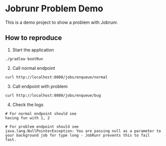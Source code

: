 # Jobrunr Problem Demo

This is a demo project to show a problem with Jobrunr.

## How to reproduce

1. Start the application
```shell
./gradlew bootRun
```

2. Call normal endpoint
```shell
curl http://localhost:8080/jobs/enqueue/normal
```

3. Call endpoint with problem
```shell
curl http://localhost:8080/jobs/enqueue/bug
```

4. Check the logs
```shell
# For normal endpoint should see
having fun with 1, 2

# For problem endpoint should see
java.lang.NullPointerException: You are passing null as a parameter to your background job for type long - JobRunr prevents this to fail fast.
```
